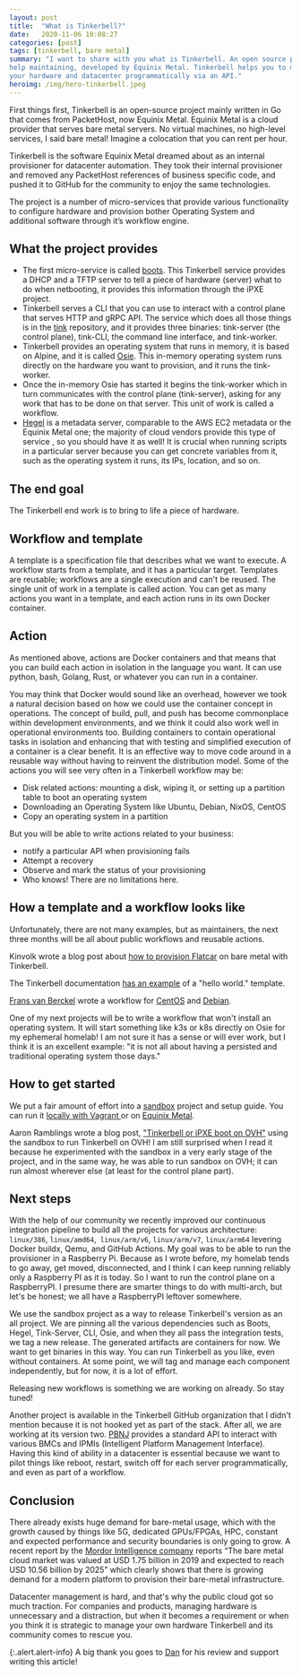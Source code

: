 ```yaml
---
layout: post
title:  "What is Tinkerbell?"
date:   2020-11-06 10:08:27
categories: [post]
tags: [tinkerbell, bare metal]
summary: "I want to share with you what is Tinkerbell. An open source project I
help maintaining, developed by Equinix Metal. Tinkerbell helps you to manage
your hardware and datacenter programmatically via an API."
heroimg: /img/hero-tinkerbell.jpeg
---
```

First things first, Tinkerbell is an open-source project mainly written in Go
that comes from PacketHost, now Equinix Metal. Equinix Metal is a cloud provider
that serves bare metal servers. No virtual machines, no high-level services, I
said bare metal! Imagine a colocation that you can rent per hour.

Tinkerbell is the software Equinix Metal dreamed about as an internal
provisioner for datacenter automation. They took their internal provisioner and
removed any PacketHost references of business specific code, and pushed it to
GitHub for the community to enjoy the same technologies.

The project is a number of micro-services that provide various functionality to
configure hardware and provision bother Operating System and additional software
through it’s workflow engine.


## What the project provides

*   The first micro-service is called
    [boots](https://github.com/tinkerbell/boots). This Tinkerbell service
    provides a DHCP and a TFTP server to tell a piece of hardware (server) what
    to do when netbooting, it provides this information through the iPXE
    project.
*   Tinkerbell serves a CLI that you can use to interact with a control plane
    that serves HTTP and gRPC API. The service which does all those things is in
    the [tink](https://github.com/tinkerbell/tink) repository, and it provides
    three binaries: tink-server (the control plane), tink-CLI, the command line
    interface, and tink-worker.
*   Tinkerbell provides an operating system that runs in memory, it is based on
    Alpine, and it is called [Osie](https://github.com/tinkerbell/osie). This
    in-memory operating system runs directly on the hardware you want to
    provision, and it runs the tink-worker.
*   Once the in-memory Osie has started it begins the tink-worker which in turn
    communicates with the control plane (tink-server), asking for any work that
    has to be done on that server. This unit of work is called a workflow.
*   [Hegel](https://github.com/tinkebell/hegel) is a metadata server, comparable
    to the AWS EC2 metadata or the Equinix Metal one; the majority of cloud
    vendors provide this type of service , so you should have it as well! It is
    crucial when running scripts in a particular server because you can get
    concrete variables from it, such as the operating system it runs, its IPs,
    location, and so on.

## The end goal

The Tinkerbell end work is to bring to life a piece of hardware.

## Workflow and template

A template is a specification file that describes what we want to execute. A
workflow starts from a template, and it has a particular target. Templates are
reusable; workflows are a single execution and can't be reused. The single unit
of work in a template is called action. You can get as many actions you want in
a template, and each action runs in its own Docker container.

## Action

As mentioned above, actions are Docker containers and that means that you can
build each action in isolation in the language you want. It can use python,
bash, Golang, Rust, or whatever you can run in a container.

You may think that Docker would sound like an overhead, however we took a
natural decision based on how we could use the container concept in operations.
The concept of build, pull, and push has become commonplace within development
environments, and we think it could also work well in operational environments
too. Building containers to contain operational tasks in isolation and enhancing
that with testing and simplified execution of a container is a clear benefit. It
is an effective way to move code around in a reusable way without having to
reinvent the distribution model. Some of the actions you will see very often in
a Tinkerbell workflow may be:

*   Disk related actions: mounting a disk, wiping it, or setting up a partition
    table to boot an operating system
*   Downloading an Operating System like Ubuntu, Debian, NixOS, CentOS
*   Copy an operating system in a partition

But you will be able to write actions related to your business:

*   notify a particular API when provisioning fails
*   Attempt a recovery
*   Observe and mark the status of your provisioning
*   Who knows! There are no limitations here.


## How a template and a workflow looks like

Unfortunately, there are not many examples, but as maintainers, the next three
months will be all about public workflows and reusable actions.

Kinvolk wrote a blog post about [how to provision
Flatcar](https://kinvolk.io/blog/2020/10/provisioning-flatcar-container-linux-with-tinkerbell/)
on bare metal with Tinkerbell.

The Tinkerbell documentation [has an
example](https://tinkerbell.org/examples/hello-world/) of a "hello world."
template.

[Frans van Berckel](https://www.fransvanberckel.nl/) wrote a workflow for
[CentOS](https://github.com/fransvanberckel/debian-workflow) and
[Debian](https://github.com/fransvanberckel/debian-workflow).

One of my next projects will be to write a workflow that won't install an
operating system. It will start something like k3s or k8s directly on Osie for
my ephemeral homelab! I am not sure it has a sense or will ever work, but I
think it is an excellent example: "it is not all about having a persisted and
traditional operating system those days."


## How to get started

We put a fair amount of effort into a
[sandbox](https://github.com/tinkerbell/sandbox) project and setup guide. You
can run it [locally with Vagrant
](https://tinkerbell.org/docs/setup/local-with-vagrant/)or on [Equinix
Metal](https://tinkerbell.org/docs/setup/terraform/).

Aaron Ramblings wrote a blog post, ["Tinkerbell or iPXE boot on
OVH"](https://geekgonecrazy.com/2020/09/07/tinkerbell-or-ipxe-boot-on-ovh/)
using the sandbox to run Tinkerbell on OVH! I am still surprised when I read it
because he experimented with the sandbox in a very early stage of the project,
and in the same way, he was able to run sandbox on OVH; it can run almost
wherever else (at least for the control plane part).

## Next steps

With the help of our community we recently improved our continuous integration
pipeline to build all the projects for various architecture: `linux/386`,
`linux/amd64`,` linux/arm/v6`, `linux/arm/v7`, `linux/arm64` levering Docker
buildx, Qemu, and GitHub Actions. My goal was to be able to run the provisioner
in a Raspberry Pi. Because as I wrote before, my homelab tends to go away, get
moved, disconnected, and I think I can keep running reliably only a Raspberry PI
as it is today. So I want to run the control plane on a RaspberryPI. I presume
there are smarter things to do with multi-arch, but let's be honest; we all have
a RaspberryPI leftover somewhere.

We use the sandbox project as a way to release Tinkerbell's version as an all
project. We are pinning all the various dependencies such as Boots, Hegel,
Tink-Server, CLI, Osie, and when they all pass the integration tests, we tag a
new release. The generated artifacts are containers for now. We want to get
binaries in this way. You can run Tinkerbell as you like, even without
containers. At some point, we will tag and manage each component independently,
but for now, it is a lot of effort.

Releasing new workflows is something we are working on already. So stay tuned!

Another project is available in the Tinkerbell GitHub organization that I didn't
mention because it is not hooked yet as part of the stack. After all, we are
working at its version two. [PBNJ](https://github.com/tinkerbell/pbnj) provides
a standard API to interact with various BMCs and IPMIs (Intelligent Platform
Management Interface). Having this kind of ability in a datacenter is essential
because we want to pilot things like reboot, restart, switch off for each server
programmatically, and even as part of a workflow.

## Conclusion

There already exists huge demand for bare-metal usage, which with the growth
caused by things like 5G, dedicated GPUs/FPGAs, HPC, constant and expected
performance and security boundaries is only going to grow. A recent report by
the [Mordor Intelligence
company](https://www.mordorintelligence.com/industry-reports/bare-metal-cloud-market)
reports  “The bare metal cloud market was valued at USD 1.75 billion in 2019 and
expected to reach USD 10.56 billion by 2025” which clearly shows that there is
growing demand for a modern platform to provision their bare-metal
infrastructure.

Datacenter management is hard, and that's why the public cloud got so much
traction. For companies and products, managing hardware is unnecessary and a
distraction, but when it becomes a requirement or when you think it is strategic
to manage your own hardware Tinkerbell and its community comes to rescue you.

{:.alert.alert-info}
A big thank you goes to [Dan](https://twitter.com/thebsdbox) for his review and
support writing this article!
